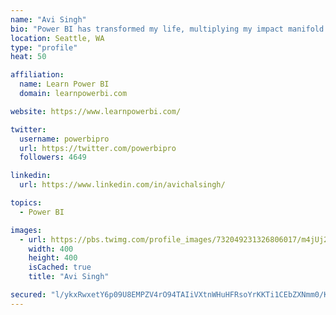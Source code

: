 ```yaml
---
name: "Avi Singh"
bio: "Power BI has transformed my life, multiplying my impact manifold. Now I am on a mission to spread the word and share the knowledge"
location: Seattle, WA
type: "profile"
heat: 50

affiliation:
  name: Learn Power BI
  domain: learnpowerbi.com

website: https://www.learnpowerbi.com/

twitter:
  username: powerbipro
  url: https://twitter.com/powerbipro
  followers: 4649

linkedin:
  url: https://www.linkedin.com/in/avichalsingh/

topics:
  - Power BI

images:
  - url: https://pbs.twimg.com/profile_images/732049231326806017/m4jUj2Lu_400x400.jpg
    width: 400
    height: 400
    isCached: true
    title: "Avi Singh"

secured: "l/ykxRwxetY6p09U8EMPZV4rO94TAIiVXtnWHuHFRsoYrKKTi1CEbZXNmm0/KM02j2sxlc4lOr2jd/6/cCAzRjvlNpMjlM+7TwVjpPqiLJmZwJr4oyBZvK7bl9mZTlMj2X15R/NDhajORvu15ihjgtFicWDPJce2cpNe9GQpoF1o2vptXgZR9Q6SDmUkFw6/7GYLdw7qX67hwRP407EPzj+jLGdJ+7h+NjpPZ7gnVis4oS5lzcoXOgF24jUUjCjfFGas+E81CC+OkZZukeZVQ38Wthr5OcOp3DL5kt4JhahjStISp34agMyxGU1zRSgcWCvpZGVAKjk9S0JHxTWQKcFB1KeyLdaaIUSLXbLYF+TNj/7kyzLr0Xy0KDyLQniFx9sEej8dVCbxwuczLCUMO50SZFukkUlzwhajkKb4/8g=;52pKbFt0en/finw2YhePhA=="
---
```


